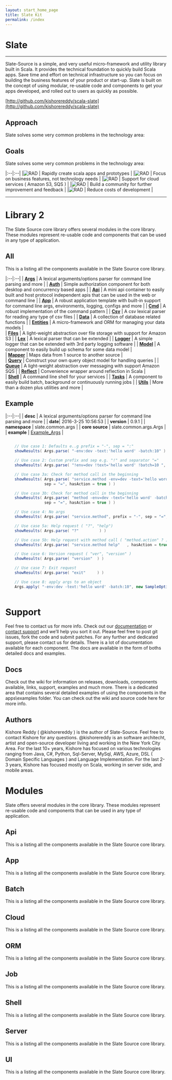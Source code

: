 ```yaml
---
layout: start_home_page
title: Slate Kit
permalink: /index
---
```

# Slate
---
Slate-Source is a simple, and very useful micro-framework and utility library built in Scala. It provides the technical foundation to quickly build Scala apps. Save time and effort on technical infrastructure so you can focus on building the business features of your product or start-up. Slate is built on the concept of using modular, re-usable code and components to get your apps developed, and rolled out to users as quickly as possible.

[http://github.com/kishorereddy/scala-slate](http://github.com/kishorereddy/scala-slate)

## Approach
Slate solves some very common problems in the technology area:


## Goals
Slate solves some very common problems in the technology area:


|:--|:--|
|![RAD](https://raw.githubusercontent.com/kishorereddy/scala-slate/gh-pages/images/app/window.png) | Rapidly create scala apps and prototypes |
|![RAD](https://raw.githubusercontent.com/kishorereddy/scala-slate/gh-pages/images/app/business-bag.png) | Focus on business features, not technology needs |
|![RAD](https://raw.githubusercontent.com/kishorereddy/scala-slate/gh-pages/images/app/cloud-upload.png) | Support for cloud services ( Amazon S3, SQS ) |
|![RAD](https://raw.githubusercontent.com/kishorereddy/scala-slate/gh-pages/images/app/chat.png) | Build a community for further improvement and feedback |
|![RAD](https://raw.githubusercontent.com/kishorereddy/scala-slate/gh-pages/images/app/dollar.png) | Reduce costs of development |


<!--|![RAD](https://raw.githubusercontent.com/kishorereddy/scala-slate/gh-pages/images/app/file-text.png) | Well documented apis and components |-->


---

# Library 2
The Slate Source core library offers several modules in the core library. These modules represent re-usable code and components that can be used in any type of application.

## All
This is a listing all the components available in the Slate Source core library.

|:--|:--|
| **[Args](mod-args.html)** 		| A lexical arguments/options parser for command line parsing and more | 
| **[Auth](mod-auth.html)** 		| Simple authorization component for both desktop and concurrency based apps | 
| **[Api](mod-api.html)**			| A mini api container to easily built and host protocol independent apis that can be used in the web or command line |
| **[App](mod-app.html)**			| A robust application template with built-in support for command line args, environments, logging, configs and more | 
| **[Cmd](mod-cmd.html)**	    | A robust implementation of the command pattern | 
| **[Csv](mod-csv.html)**			| A csv lexical parser for reading any type of csv files | 
| **[Data](mod-data.html)**		| A collection of database related functions | 
| **[Entities](mod-entities.html)** | A micro-framework and ORM for managing your data models |  
| **[Files](mod-aws-s3.html)** 		| A light-weight abstraction over file storage with support for Amazon S3 | 
| **[Lex](mod-lex.html)** 			| A lexical parser that can be extended | 
| **[Logger](mod-logger.html)** 	| A simple logger that can be extended with 3rd party logging software |
| **[Model](mod-model.html)** 		| A component to easily build up schema for some data model |  
| **[Mapper](mod-mapper.html)** 	| Maps data from 1 source to another source |  
| **[Query](mod-query.html)** 		| Construct your own query object model for handling queries | 
| **[Queue](mod-aws-sqs.html)** 	| A light-weight abstraction over messaging with support Amazon SQS | 
| **[Reflect](mod-reflect.html)** 	| Convenience wrapper around reflection in Scala |  
| **[Shell](mod-shell.html)**		| A command line shell for your services |
| **[Tasks](mod-tasks.html)**		| A component to easily build batch, background or continuously running jobs |
| **[Utils](mod-utils.html)**		| More than a dozen plus utilities and more |


## Example

|:--|:--|
| **desc** | A lexical arguments/options parser for command line parsing and more | 
| **date**| 2016-3-25 10:56:53 |
| **version** | 0.9.1  |
| **namespace** | slate.common.args  |
| **core source** | slate.common.args.Args  |
| **example** | [Example_Args](https://github.com/kishorereddy/scala-slate/blob/master/src/apps/scala/slate-examples/src/main/scala/slate/examples/Example_Args.scala) |

```scala
 
    // Use case 1: Defaults e..g prefix = "-", sep = ":"
    showResults( Args.parse( "-env:dev -text:'hello word' -batch:10" ) )

    // Use case 2: Custom prefix and sep e.g. "!" and separator "="
    showResults( Args.parse( "!env=dev !text='hello word' !batch=10 ", prefix = "!", sep = "=" ) )

    // Use case 3a: Check for method call in the beginning
    showResults( Args.parse( "service.method -env=dev -text='hello word' -batch=10", prefix = "-",
                 sep = "=", hasAction = true ) )

    // Use case 3b: Check for method call in the beginning
    showResults( Args.parse( "method -env=dev -text='hello word' -batch=10", prefix = "-",
                 sep = "=", hasAction = true ) )

    // Use case 4: No args
    showResults( Args.parse( "service.method", prefix = "-", sep = "=", hasAction = true ) )

    // Use case 5a: Help request ( "?", "help")
    showResults( Args.parse( "?"         ) )

    // Use case 5b: Help request with method call ( "method.action" ? )
    showResults( Args.parse( "service.method help"   , hasAction = true ) )

    // Use case 6: Version request ( "ver", "version" )
    showResults( Args.parse( "version"  ) )

    // Use case 7: Exit request
    showResults( Args.parse( "exit"     ) )

    // Use case 8: apply args to an object
    Args.apply( "-env:dev -text:'hello word' -batch:10", new SampleOptions(), "-", ":", true)
    

```


# Support
Feel free to contact us for more info. Check out our [documentation](https://help.github.com/pages) or [contact support](https://github.com/contact) and we’ll help you sort it out. Please feel free to post git issues, fork the code and submit patches. For any further and dedicated support, please contact us for details.
There is a lot of documentation available for each component. The docs are available in the form of boths detailed docs and examples.

## Docs
Check out the wiki for information on releases, downloads, components available, links, support, examples and much more.
There is a dedicated area that contains several detailed examples of using the components in the apps\examples folder. You can check out the wiki and source code here for more info.

## Authors
Kishore Reddy ( @kishorereddy ) is the author of Slate-Source. Feel free to contact Kishore for any questions. @kishorereddy is an software architecht, artist and open-source developer living and working in the New York City Area. For the last 10+ years, Kishore has focused on various technologies ranging from Java, C#, Python, Sql-Server, MySql, AWS, Azure, DSL ( Domain Specific Languages ) and Language Implementation. For the last 2-3 years, Kishore has focused mostly on Scala, working in server side, and mobile areas.



# Modules
Slate offers several modules in the core library. These modules represent re-usable code and components that can be used in any type of application.

## Api
This is a listing all the components available in the Slate Source core library.

## App
This is a listing all the components available in the Slate Source core library.

## Batch
This is a listing all the components available in the Slate Source core library.

## Cloud
This is a listing all the components available in the Slate Source core library.

## ORM
This is a listing all the components available in the Slate Source core library.

## Job
This is a listing all the components available in the Slate Source core library.

## Shell
This is a listing all the components available in the Slate Source core library.

## Server
This is a listing all the components available in the Slate Source core library.

## UI
This is a listing all the components available in the Slate Source core library.
